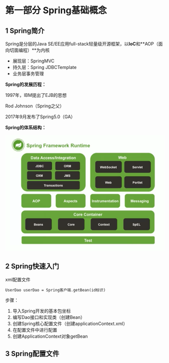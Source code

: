 # 第一部分 Spring基础概念

## 1 Spring简介

Spring是分层的Java SE/EE应用full-stack轻量级开源框架，以**IoC**和**AOP（面向切面编程）**为内核

- 展现层：SpringMVC
- 持久层：Spring JDBCTemplate
- 业务层事务管理

**Spring的发展历程：**

1997年，IBM提出了EJB的思想

Rod Johnson（Spring之父）

2017年9月发布了Spring5.0（GA）

**Spring的体系结构：**

![](Spring.assets/1.png)



## 2 Spring快速入门

xml配置文件

`UserDao userDao = Spring客户端.getBean(id标识)`

步骤：

1. 导入Spring开发的基本包坐标
2. 编写Dao接口和实现类（创建Bean）
3. 创建Spring核心配置文件（创建applicationContext.xml）
4. 在配置文件中进行配置
5. 创建ApplicationContext对象getBean



## 3 Spring配置文件